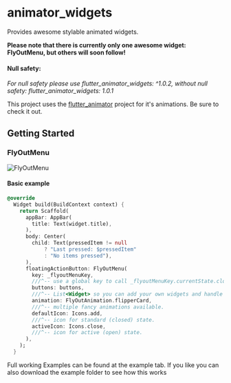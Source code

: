# animator_widgets

Provides awesome stylable animated widgets.

__Please note that there is currently only one awesome widget: FlyOutMenu, but others will soon follow!__

#### Null safety:
*For null safety please use flutter_animator_widgets: ^1.0.2, without null safety: flutter_animator_widgets: 1.0.1*

This project uses the [flutter_animator](https://pub.dev/packages/flutter_animator) project for it's animations.
Be sure to check it out.

## Getting Started

### FlyOutMenu
![FlyOutMenu](https://raw.githubusercontent.com/sharp3dges/animator_widgets/master/gifs/fly_out_menu.gif)

#### Basic example
```dart
@override
  Widget build(BuildContext context) {
    return Scaffold(
      appBar: AppBar(
        title: Text(widget.title),
      ),
      body: Center(
        child: Text(pressedItem != null
            ? "Last pressed: $pressedItem"
            : "No items pressed"),
      ),
      floatingActionButton: FlyOutMenu(
        key: _flyoutMenuKey,
        ///^-- use a global key to call _flyoutMenuKey.currentState.close() on buttonPress.
        buttons: buttons,
        ///^-- List<Widget> so you can add your own widgets and handle the press yourself.
        animation: FlyOutAnimation.flipperCard,
        ///^-- multiple fancy animations available.
        defaultIcon: Icons.add,
        ///^-- icon for standard (closed) state.
        activeIcon: Icons.close,
        ///^-- icon for active (open) state.
      ),
    );
  }
```

Full working Examples can be found at the example tab.
If you like you can also download the example folder to see how this works
